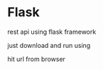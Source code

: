 # Flask

rest api using flask framework

just download and run using <python rest.py>

hit url from browser 
